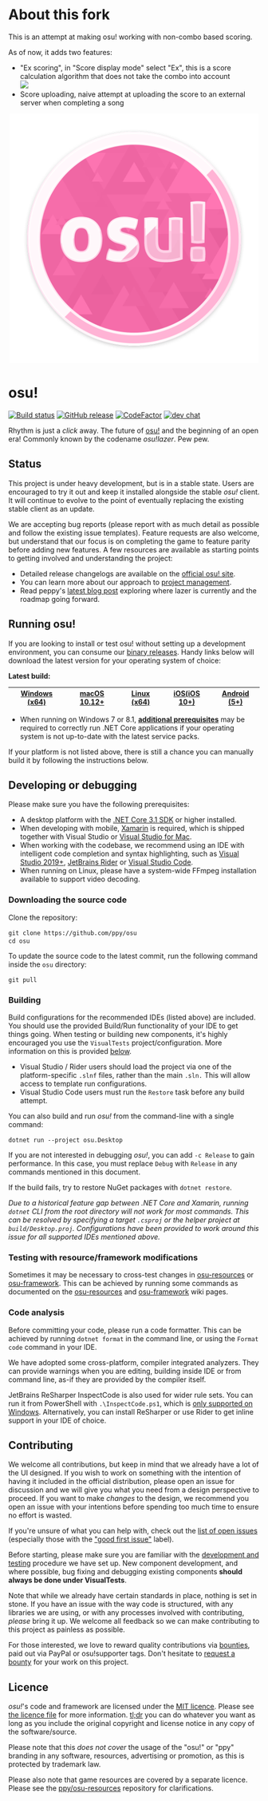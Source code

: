 # About this fork

This is an attempt at making osu! working with non-combo based scoring.

As of now, it adds two features:
- "Ex scoring", in "Score display mode" select "Ex", this is a score calculation algorithm that does not take the combo into account  
![](https://pbs.twimg.com/media/ELhD2bGXsAESjHj?format=png&name=large)
- Score uploading, naive attempt at uploading the score to an external server when completing a song


<p align="center">
  <img width="500px" src="assets/lazer.png">
</p>

# osu!

[![Build status](https://ci.appveyor.com/api/projects/status/u2p01nx7l6og8buh?svg=true)](https://ci.appveyor.com/project/peppy/osu)
[![GitHub release](https://img.shields.io/github/release/ppy/osu.svg)]()
[![CodeFactor](https://www.codefactor.io/repository/github/ppy/osu/badge)](https://www.codefactor.io/repository/github/ppy/osu)
[![dev chat](https://discordapp.com/api/guilds/188630481301012481/widget.png?style=shield)](https://discord.gg/ppy)

Rhythm is just a *click* away. The future of [osu!](https://osu.ppy.sh) and the beginning of an open era! Commonly known by the codename *osu!lazer*. Pew pew.

## Status

This project is under heavy development, but is in a stable state. Users are encouraged to try it out and keep it installed alongside the stable *osu!* client. It will continue to evolve to the point of eventually replacing the existing stable client as an update.

We are accepting bug reports (please report with as much detail as possible and follow the existing issue templates). Feature requests are also welcome, but understand that our focus is on completing the game to feature parity before adding new features. A few resources are available as starting points to getting involved and understanding the project:

- Detailed release changelogs are available on the [official osu! site](https://osu.ppy.sh/home/changelog/lazer).
- You can learn more about our approach to [project management](https://github.com/ppy/osu/wiki/Project-management).
- Read peppy's [latest blog post](https://blog.ppy.sh/a-definitive-lazer-faq/) exploring where lazer is currently and the roadmap going forward.

## Running osu!

If you are looking to install or test osu! without setting up a development environment, you can consume our [binary releases](https://github.com/ppy/osu/releases). Handy links below will download the latest version for your operating system of choice:

**Latest build:**

| [Windows (x64)](https://github.com/ppy/osu/releases/latest/download/install.exe)  | [macOS 10.12+](https://github.com/ppy/osu/releases/latest/download/osu.app.zip) | [Linux (x64)](https://github.com/ppy/osu/releases/latest/download/osu.AppImage) | [iOS(iOS 10+)](https://osu.ppy.sh/home/testflight) | [Android (5+)](https://github.com/ppy/osu/releases/latest/download/sh.ppy.osulazer.apk)
| ------------- | ------------- | ------------- | ------------- | ------------- |

- When running on Windows 7 or 8.1, **[additional prerequisites](https://docs.microsoft.com/en-us/dotnet/core/install/dependencies?tabs=netcore31&pivots=os-windows)** may be required to correctly run .NET Core applications if your operating system is not up-to-date with the latest service packs.

If your platform is not listed above, there is still a chance you can manually build it by following the instructions below.

## Developing or debugging

Please make sure you have the following prerequisites:

- A desktop platform with the [.NET Core 3.1 SDK](https://dotnet.microsoft.com/download) or higher installed.
- When developing with mobile, [Xamarin](https://docs.microsoft.com/en-us/xamarin/) is required, which is shipped together with Visual Studio or [Visual Studio for Mac](https://visualstudio.microsoft.com/vs/mac/).
- When working with the codebase, we recommend using an IDE with intelligent code completion and syntax highlighting, such as [Visual Studio 2019+](https://visualstudio.microsoft.com/vs/), [JetBrains Rider](https://www.jetbrains.com/rider/) or [Visual Studio Code](https://code.visualstudio.com/).
- When running on Linux, please have a system-wide FFmpeg installation available to support video decoding.

### Downloading the source code

Clone the repository:

```shell
git clone https://github.com/ppy/osu
cd osu
```

To update the source code to the latest commit, run the following command inside the `osu` directory:

```shell
git pull
```

### Building

Build configurations for the recommended IDEs (listed above) are included. You should use the provided Build/Run functionality of your IDE to get things going. When testing or building new components, it's highly encouraged you use the `VisualTests` project/configuration. More information on this is provided [below](#contributing).

- Visual Studio / Rider users should load the project via one of the platform-specific `.slnf` files, rather than the main `.sln.` This will allow access to template run configurations.
- Visual Studio Code users must run the `Restore` task before any build attempt.

You can also build and run *osu!* from the command-line with a single command:

```shell
dotnet run --project osu.Desktop
```

If you are not interested in debugging *osu!*, you can add `-c Release` to gain performance. In this case, you must replace `Debug` with `Release` in any commands mentioned in this document.

If the build fails, try to restore NuGet packages with `dotnet restore`.

_Due to a historical feature gap between .NET Core and Xamarin, running `dotnet` CLI from the root directory will not work for most commands. This can be resolved by specifying a target `.csproj` or the helper project at `build/Desktop.proj`. Configurations have been provided to work around this issue for all supported IDEs mentioned above._

### Testing with resource/framework modifications

Sometimes it may be necessary to cross-test changes in [osu-resources](https://github.com/ppy/osu-resources) or [osu-framework](https://github.com/ppy/osu-framework). This can be achieved by running some commands as documented on the [osu-resources](https://github.com/ppy/osu-resources/wiki/Testing-local-resources-checkout-with-other-projects) and [osu-framework](https://github.com/ppy/osu-framework/wiki/Testing-local-framework-checkout-with-other-projects) wiki pages.

### Code analysis

Before committing your code, please run a code formatter. This can be achieved by running `dotnet format` in the command line, or using the `Format code` command in your IDE.

We have adopted some cross-platform, compiler integrated analyzers. They can provide warnings when you are editing, building inside IDE or from command line, as-if they are provided by the compiler itself.

JetBrains ReSharper InspectCode is also used for wider rule sets. You can run it from PowerShell with `.\InspectCode.ps1`, which is [only supported on Windows](https://youtrack.jetbrains.com/issue/RSRP-410004). Alternatively, you can install ReSharper or use Rider to get inline support in your IDE of choice.

## Contributing

We welcome all contributions, but keep in mind that we already have a lot of the UI designed. If you wish to work on something with the intention of having it included in the official distribution, please open an issue for discussion and we will give you what you need from a design perspective to proceed. If you want to make *changes* to the design, we recommend you open an issue with your intentions before spending too much time to ensure no effort is wasted.

If you're unsure of what you can help with, check out the [list of open issues](https://github.com/ppy/osu/issues) (especially those with the ["good first issue"](https://github.com/ppy/osu/issues?q=is%3Aopen+label%3Agood-first-issue+sort%3Aupdated-desc) label).

Before starting, please make sure you are familiar with the [development and testing](https://github.com/ppy/osu-framework/wiki/Development-and-Testing) procedure we have set up. New component development, and where possible, bug fixing and debugging existing components **should always be done under VisualTests**.

Note that while we already have certain standards in place, nothing is set in stone. If you have an issue with the way code is structured, with any libraries we are using, or with any processes involved with contributing, *please* bring it up. We welcome all feedback so we can make contributing to this project as painless as possible.

For those interested, we love to reward quality contributions via [bounties](https://docs.google.com/spreadsheets/d/1jNXfj_S3Pb5PErA-czDdC9DUu4IgUbe1Lt8E7CYUJuE/view?&rm=minimal#gid=523803337), paid out via PayPal or osu!supporter tags. Don't hesitate to [request a bounty](https://docs.google.com/forms/d/e/1FAIpQLSet_8iFAgPMG526pBZ2Kic6HSh7XPM3fE8xPcnWNkMzINDdYg/viewform) for your work on this project.

## Licence

*osu!*'s code and framework are licensed under the [MIT licence](https://opensource.org/licenses/MIT). Please see [the licence file](LICENCE) for more information. [tl;dr](https://tldrlegal.com/license/mit-license) you can do whatever you want as long as you include the original copyright and license notice in any copy of the software/source.

Please note that this *does not cover* the usage of the "osu!" or "ppy" branding in any software, resources, advertising or promotion, as this is protected by trademark law.

Please also note that game resources are covered by a separate licence. Please see the [ppy/osu-resources](https://github.com/ppy/osu-resources) repository for clarifications.
